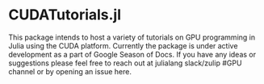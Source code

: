 # CUDATutorials.jl

This package intends to host a variety of tutorials on GPU programming in Julia using the CUDA platform. Currently the package is under active development as a part of Google Season of Docs. If you have any ideas or suggestions please feel free to reach out at julialang slack/zulip #GPU channel or by opening an issue here.

